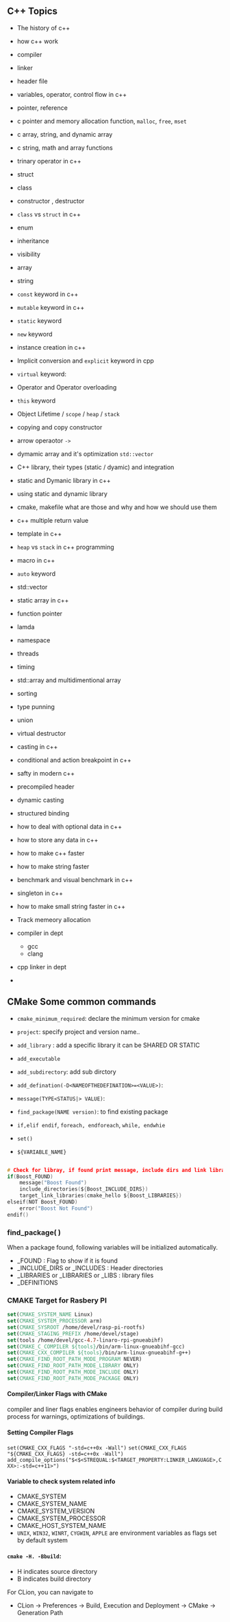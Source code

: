 ## C++ Topics 
- The history of c++ 
- how c++ work 
- compiler 
- linker 
- header file
- variables, operator, control flow in c++ 
- pointer, reference
- c pointer and memory allocation function, `malloc`, `free`, `mset`
- c array, string, and dynamic array
- c string, math and array functions  
- trinary operator in c++
- struct 
- class 
- constructor , destructor 
- `class` vs `struct` in c++ 
- enum 
- inheritance 
- visibility 
- array 
- string 
- `const` keyword in c++
- `mutable` keyword in c++ 
- `static` keyword
- `new` keyword
- instance creation in c++ 
- Implicit conversion and `explicit` keyword in cpp 
- `virtual` keyword: 
- Operator and Operator overloading
- `this` keyword
- Object Lifetime / `scope` / `heap` / `stack` 
- copying and copy constructor
- arrow operaotor `->`
- dymamic array and it's optimization `std::vector`
- C++ library, their types (static / dyamic) and integration 
- static and Dymanic library in c++
- using static and dynamic library 
- cmake, makefile what are those and why and how we should use them
- c++ multiple return value 
- template in c++ 
- `heap` vs `stack` in c++ programming 
- macro in c++ 
- `auto` keyword 
- std::vector
- static array in c++ 
- function pointer 
- lamda 
- namespace 
- threads 
- timing 
- std::array and multidimentional array 
- sorting 
- type punning 
- union 
- virtual destructor 
- casting in c++ 
- conditional and action breakpoint in c++
- safty in modern c++
- precompiled header 
- dynamic casting 
- structured binding
- how to deal with optional data in c++ 
- how to store any data in c++ 
- how to make c++ faster
- how to make string faster 
- benchmark and visual benchmark in c++
- singleton in c++ 
- how to make small string faster in c++ 
- Track memeory allocation 
- compiler in dept 
    - gcc
    - clang 
- cpp linker in dept 

- 




## CMake Some common commands

-   `cmake_minimum_required`: declare the minimum version for cmake

-   `project`: specify project and version name..

-   `add_library` : add a specific library it can be SHARED OR STATIC

-   `add_executable`
-   `add_subdirectory`: add sub dirctory

-   `add_defination(-D<NAMEOFTHEDEFINATION>=<VALUE>)`:

-   `message(TYPE<STATUS|> VALUE)`:

-   `find_package(NAME version)`: to find existing package

- `if,elif endif`, `foreach, endforeach`, `while, endwhie` 

- `set()` 

- `${VARIABLE_NAME}`



```C

# Check for libray, if found print message, include dirs and link libraries.
if(Boost_FOUND)
    message("Boost Found")
    include_directories(${Boost_INCLUDE_DIRS})
    target_link_libraries(cmake_hello ${Boost_LIBRARIES})
elseif(NOT Boost_FOUND)
    error("Boost Not Found")
endif()
```
### find_package(<NAME> <VERSION>)
When a package found, following variables will be initialized automatically.
- <NAME>_FOUND : Flag to show if it is found
- <NAME>_INCLUDE_DIRS or <NAME>_INCLUDES : Header directories
- <NAME>_LIBRARIES or <NAME>_LIBRARIES or <NAME>_LIBS : library files
- <NAME>_DEFINITIONS



###  CMAKE Target for Rasbery PI 
```CMAKE
set(CMAKE_SYSTEM_NAME Linux)
set(CMAKE_SYSTEM_PROCESSOR arm)
set(CMAKE_SYSROOT /home/devel/rasp-pi-rootfs)
set(CMAKE_STAGING_PREFIX /home/devel/stage)
set(tools /home/devel/gcc-4.7-linaro-rpi-gnueabihf)
set(CMAKE_C_COMPILER ${tools}/bin/arm-linux-gnueabihf-gcc)
set(CMAKE_CXX_COMPILER ${tools}/bin/arm-linux-gnueabihf-g++)
set(CMAKE_FIND_ROOT_PATH_MODE_PROGRAM NEVER)
set(CMAKE_FIND_ROOT_PATH_MODE_LIBRARY ONLY)
set(CMAKE_FIND_ROOT_PATH_MODE_INCLUDE ONLY)
set(CMAKE_FIND_ROOT_PATH_MODE_PACKAGE ONLY)
```


#### Compiler/Linker Flags with CMake
compiler and liner flags enables engineers behavior of compiler during build process for warnings, optimizations of buildings. 



#### Setting Compiler Flags
`set(CMAKE_CXX_FLAGS "-std=c++0x -Wall")`
`set(CMAKE_CXX_FLAGS "${CMAKE_CXX_FLAGS} -std=c++0x -Wall")`
`add_compile_options("$<$<STREQUAL:$<TARGET_PROPERTY:LINKER_LANGUAGE>,CXX>:-std=c++11>")`



#### Variable to check system related info

-   CMAKE_SYSTEM
-   CMAKE_SYSTEM_NAME
-   CMAKE_SYSTEM_VERSION
-   CMAKE_SYSTEM_PROCESSOR
-   CMAKE_HOST_SYSTEM_NAME
-   `UNIX`, `WIN32`, `WINRT`, `CYGWIN`, `APPLE` are environment variables as flags set by default system

#### `cmake -H. -Bbuild`:  
- H indicates source directory
- B indicates build directory

For CLion, you can navigate to 
- CLion -> Preferences -> Build, Execution and Deployment -> CMake -> Generation Path

